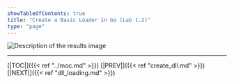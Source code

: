 ```yaml
---
showTableOfContents: true
title: "Create a Basic Loader in Go (Lab 1.2)"
type: "page"
---
```




![Description of the results image](../img/results.png)

---
[|TOC|]({{< ref "../moc.md" >}})
[|PREV|]({{< ref "create_dll.md" >}})
[|NEXT|]({{< ref "dll_loading.md" >}})